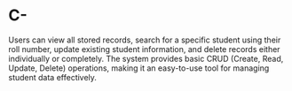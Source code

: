 # C-
Users can view all stored records, search for a specific student using their roll number, update existing student information, and delete records either individually or completely. The system provides basic CRUD (Create, Read, Update, Delete) operations, making it an easy-to-use tool for managing student data effectively.
